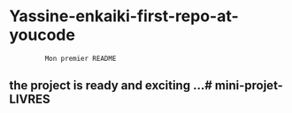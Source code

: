 # Yassine-enkaiki-first-repo-at-youcode
 
             Mon premier README 
## the project is ready and exciting ...# mini-projet-LIVRES
